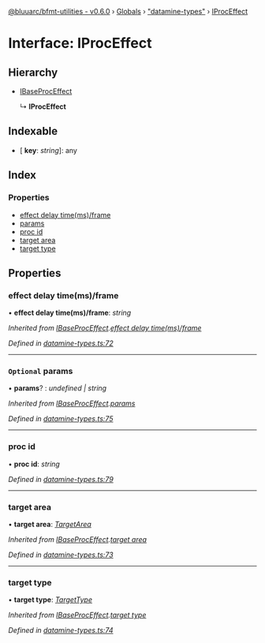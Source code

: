 [@bluuarc/bfmt-utilities - v0.6.0](../README.md) › [Globals](../globals.md) › ["datamine-types"](../modules/_datamine_types_.md) › [IProcEffect](_datamine_types_.iproceffect.md)

# Interface: IProcEffect

## Hierarchy

* [IBaseProcEffect](_datamine_types_.ibaseproceffect.md)

  ↳ **IProcEffect**

## Indexable

* \[ **key**: *string*\]: any

## Index

### Properties

* [effect delay time(ms)/frame](_datamine_types_.iproceffect.md#effect-delay-time(ms)/frame)
* [params](_datamine_types_.iproceffect.md#optional-params)
* [proc id](_datamine_types_.iproceffect.md#proc-id)
* [target area](_datamine_types_.iproceffect.md#target-area)
* [target type](_datamine_types_.iproceffect.md#target-type)

## Properties

###  effect delay time(ms)/frame

• **effect delay time(ms)/frame**: *string*

*Inherited from [IBaseProcEffect](_datamine_types_.ibaseproceffect.md).[effect delay time(ms)/frame](_datamine_types_.ibaseproceffect.md#effect-delay-time(ms)/frame)*

*Defined in [datamine-types.ts:72](https://github.com/BluuArc/bfmt-utilities/blob/master/src/datamine-types.ts#L72)*

___

### `Optional` params

• **params**? : *undefined | string*

*Inherited from [IBaseProcEffect](_datamine_types_.ibaseproceffect.md).[params](_datamine_types_.ibaseproceffect.md#optional-params)*

*Defined in [datamine-types.ts:75](https://github.com/BluuArc/bfmt-utilities/blob/master/src/datamine-types.ts#L75)*

___

###  proc id

• **proc id**: *string*

*Defined in [datamine-types.ts:79](https://github.com/BluuArc/bfmt-utilities/blob/master/src/datamine-types.ts#L79)*

___

###  target area

• **target area**: *[TargetArea](../enums/_datamine_types_.targetarea.md)*

*Inherited from [IBaseProcEffect](_datamine_types_.ibaseproceffect.md).[target area](_datamine_types_.ibaseproceffect.md#target-area)*

*Defined in [datamine-types.ts:73](https://github.com/BluuArc/bfmt-utilities/blob/master/src/datamine-types.ts#L73)*

___

###  target type

• **target type**: *[TargetType](../enums/_datamine_types_.targettype.md)*

*Inherited from [IBaseProcEffect](_datamine_types_.ibaseproceffect.md).[target type](_datamine_types_.ibaseproceffect.md#target-type)*

*Defined in [datamine-types.ts:74](https://github.com/BluuArc/bfmt-utilities/blob/master/src/datamine-types.ts#L74)*
